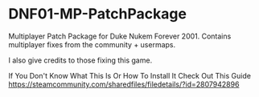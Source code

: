 # DNF01-MP-PatchPackage
Multiplayer Patch Package for Duke Nukem Forever 2001.
Contains multiplayer fixes from the community + usermaps.

I also give credits to those fixing this game.

If You Don't Know What This Is Or How To Install It Check Out This Guide
https://steamcommunity.com/sharedfiles/filedetails/?id=2807942896
